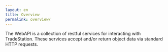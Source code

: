 ```yaml
---
layout: en
title: Overview
permalink: overview/
---
```


The WebAPI is a collection of restful services for interacting with TradeStation. These services accept and/or return object data via standard HTTP requests.
